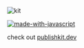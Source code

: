 ![kit](https://publishkit.dev/attachements/logo/anim-sm.gif)

[![made-with-javascript](https://img.shields.io/badge/kit-1.6.5-%3Ccolor%3E.svg)](https://github.com/publishkit/kit/releases/tag/1.6.5)

check out [publishkit.dev](https://publishkit.dev)
